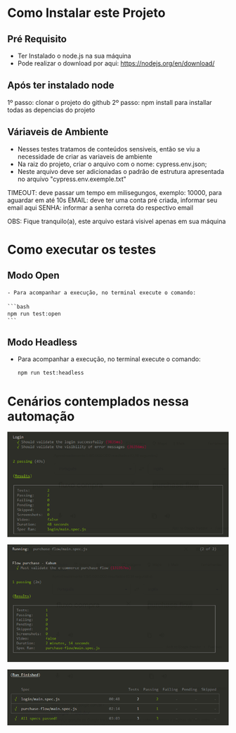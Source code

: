 # Como Instalar este Projeto

## Pré Requisito
 - Ter Instalado o node.js na sua máquina
 - Pode realizar o download por aqui: https://nodejs.org/en/download/

## Após ter instalado node

1º passo: clonar o projeto do github
2º passo: npm install para installar todas as depencias do projeto

## Váriaveis de Ambiente 
 - Nesses testes tratamos de conteúdos sensiveis, então se viu a necessidade de criar as variaveis de ambiente
 - Na raiz do projeto, criar o arquivo com o nome: cypress.env.json;
 - Neste arquivo deve ser adicionadas o padrão de estrutura apresentada no arquivo "cypress.env.exemple.txt"

 TIMEOUT: deve passar um tempo em milisegungos, exemplo: 10000, para aguardar em até 10s
 EMAIL: deve ter uma conta pré criada, informar seu email aqui
 SENHA: informar a senha correta do respectivo email

 OBS: Fique tranquilo(a), este arquivo estará visivel apenas em sua máquina 

# Como executar os testes

## Modo Open
    - Para acompanhar a execução, no terminal execute o comando:

    ```bash
    npm run test:open
    ```
    

## Modo Headless
- Para acompanhar a execução, no terminal execute o comando:
    
    ```bash
    npm run test:headless
    ```

# Cenários contemplados nessa automação
![login](./readme-img/login.png)

![flow](./readme-img/flow.png)

![allspecs](./readme-img/allspecs.png)
